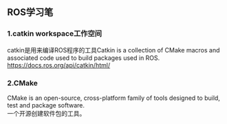 ## ROS学习笔

### 1.catkin workspace工作空间  
catkin是用来编译ROS程序的工具Catkin is a collection of CMake macros and associated code used to build packages used in ROS.  
https://docs.ros.org/api/catkin/html/  



### 2.CMake  
CMake is an open-source, cross-platform family of tools designed to build, test and package software.  
一个开源创建软件包的工具。
